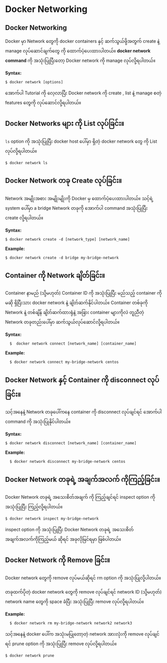 # Docker Networking

## Docker Networking

Docker မှာ Network တွေကို docker containers နှင့် ဆက်သွယ်ဖို့အတွက် create နဲ့ manage လုပ်ဆောင်ချက်တွေ ကို ထောက်ပံ့ပေးထားပါတယ်။ **docker network command** ကို အသုံးပြုပြီးတော့ Docker network ကို manage လုပ်လို့ရပါတယ်။

**Syntax:**

```text
$ docker network [options]
```

အောက်ပါ Tutorial ကို လေ့လာပြီး Docker network ကို create , list နဲ့ manage စတဲ့ features တွေကို လုပ်ဆောင်လို့ရပါတယ်။

## Docker Networks များ ကို List လုပ်ခြင်း။

`ls` option ကို အသုံးပြုပြီး docker host ပေါ်မှာ ရှိတဲ့ docker network တွေ ကို List လုပ်လို့ရပါတယ်။

```text
$ docker network ls
```

## Docker Network တခု Create လုပ်ခြင်း။

Network အမျိုးအစား အမျိုးမျိုးကို Docker မှ ထောက်ပံ့ပေးထားပါတယ်။ သင့်ရဲ့ system ပေါ်မှာ a bridge Network တခုကို အောက်ပါ command အသုံးပြုပြီး create လို့ရပါတယ်။

**Syntax:**

```text
$ docker network create -d [network_type] [network_name]
```

**Example:**

```text
$ docker network create -d bridge my-bridge-network
```

## Container ကို Network ချိတ်ခြင်း။

Container နာမည် \(သို့မဟုတ်\) Container ID ကို အသုံးပြုပြီး မည်သည့် container ကိုမဆို ရှိပြီးသား docker network နဲ့ ချိတ်ဆက်နိုင်ပါတယ်။ Container တစ်ခုကို Network နဲ့ တစ်ချိန် ချိတ်ဆက်ထားရုံနဲ့ အခြား container များကိုလဲ တူညီတဲ့ Network တခုတည်းပေါ်မှာ ဆက်သွယ်လုပ်ဆောင်လို့ရပါတယ်။

**Syntax:**

```text
  $  docker network connect [network_name] [container_name]
```

**Example:**

```text
  $ docker network connect my-bridge-network centos
```

## Docker Network နှင့် Container ကို disconnect လုပ်ခြင်း။

သင့်အနေနဲ့ Network တခုပေါ်ကနေ container ကို disconnect လုပ်ချင်ရင် အောက်ပါ command ကို အသုံးပြုနိုင်ပါတယ်။

**Syntax:**

```text
$ docker network disconnect [network_name] [container_name]
```

**Example:**

```text
  $ docker network disconnect my-bridge-network centos
```

## Docker Network တခုရဲ့ အချက်အလက် ကိုကြည့်ခြင်း။

Docker Network တခုရဲ့ အသေးစိတ်အချက် ကို ကြည့်ချင်ရင် inspect option ကို အသုံးပြုပြီး ကြည့်လို့ရပါတယ်။

```text
$ docker network inspect my-bridge-network
```

inspect option ကို အသုံးပြုပြီး Docker Network တခုရဲ့ အသေးစိတ် အချက်အလက်ကိုကြည့်မယ် ဆိုရင် အခုလိုမြင်ရမှာ ဖြစ်ပါတယ်။


## Docker Network ကို Remove ခြင်း။

Docker network တွေကို remove လုပ်မယ်ဆိုရင် rm option ကို အသုံးပြုလို့ပါတယ်။

တခုထက်ပိုတဲ့ docker network တွေကို remove လုပ်ချင်ရင် network ID \(သို့မဟုတ်\) network name တွေကို space ခံပြီး အသုံးပြုပြီး remove လုပ်လို့ရပါတယ်။

**Example:**

```text
  $ docker network rm my-bridge-network network2 network3
```

သင့်အနေနဲ့ docker ပေါ်က အသုံးမပြုတော့တဲ့ network အားလုံးကို remove လုပ်ချင်ရင် prune option ကို အသုံးပြုပြီး remove လုပ်လို့ရပါတယ်။

```text
$ docker network prune
```

